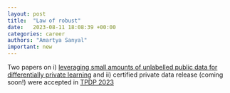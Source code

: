 ```yaml
---
layout: post
title:  "Law of robust"
date:   2023-08-11 18:08:39 +00:00
categories: career
authors: "Amartya Sanyal"
important: new
---
```

Two papers on  i) <a
href="https://arxiv.org/abs/2306.03962"> leveraging small amounts of
unlabelled public data for differentially private learning</a> and
ii) certified private data release (coming soon!) were accepted in  <a
href="https://tpdp.journalprivacyconfidentiality.org/2023/"> TPDP 2023</a> 